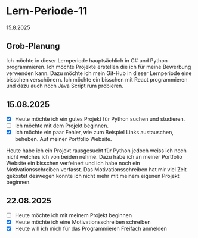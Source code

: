# Lern-Periode-11

15.8.2025 

## Grob-Planung

Ich möchte in dieser Lernperiode hauptsächlich in C# und Python programmieren. Ich möchte Projekte erstellen die ich für meine Bewerbung verwenden kann. Dazu möchte ich mein Git-Hub in dieser Lernperiode eine bisschen verschönern. Ich möchte ein bisschen mit React programmieren und dazu auch noch Java Script rum probieren. 

## 15.08.2025

- [X] Heute möchte ich ein gutes Projekt für Python suchen und studieren.
- [ ] Ich möchte mit dem Projekt beginnen.
- [X] Ich möchte ein paar Fehler, wie zum Beispiel Links austauschen, beheben. Auf meiner Portfolio Website.

Heute habe ich ein Projekt rausgesucht für Python jedoch weiss ich noch nicht welches ich von beiden nehme. Dazu habe ich an meiner Portfolio Website ein bisschen verfeinert und ich habe noch ein Motivationsschreiben verfasst. Das Motivationsschreiben hat mir viel Zeit gekostet deswegen konnte ich nicht mehr mit meinem eigenen Projekt beginnen. 

## 22.08.2025

- [ ] Heute möchte ich mit meinem Projekt beginnen
- [X] Heute möchte ich eine Motivationsschreiben schreiben
- [X] Heute will ich mich für das Programmieren Freifach anmelden
